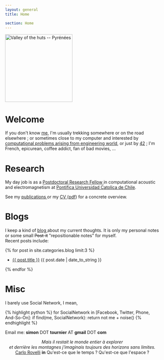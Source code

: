 ```yaml
---
layout: general
title: Home

section: Home
---
```


<img class='inset right' src='/images/mountain.jpg' title='simon'
alt='Valley of the huts -- Pyrénées' width='220px' />

Welcome
=======

If you don't know [me](/about/), I'm
usually
trekking somewhere
or on the road elsewhere ;
or sometimes  close to my computer
and interested by
[computational problems arising from engineering world](/work/),
or just by [42](/code/) ;
I'm French, epicurean, coffee addict,
fan of bad movies, ...

<!-- Argh !! UGLY html -->
<!-- otherwise problem with fonts of Research etc. -->

<div class="section list">
  <h1>Research</h1>
  <p class="excerpt">
  My day job is as a
  <a href="/work/">
  Postdoctoral Research Fellow
  </a>
  in computational acoustic and electromagnetism
  at
  <a href="http://www.puc.cl">
  Pontifica Universidad Catolica de Chile</a>.
  </p>

  <p></p>

  <p class="excerpt">
  See my
  <a href="/work/pub.html">
  publications
  </a>
  or my
  <a href="/about/CV.html">
  CV
  </a>
  (<a href="/about/CV_tournier.pdf">pdf</a>)
  for a concrete overview.
  </p>

  <p></p>

  <h1>Blogs</h1>
  <p class="excerpt">
  I keep a kind of
  <a href="/blog/">
  blog
  </a>
  about my current thoughts.
  It is only my personal notes
  or some small <s>Post-it</s> "repositionable notes" for myself.
  </br>Recent posts include:
  <p>
  {% for post in site.categories.blog limit:3 %}
  <ul class="compact recent">
  <li>
	<a href="{{ post.url }}" title="{{ post.excerpt }}">{{ post.title }}</a>
		<span class="date">{{ post.date | date_to_string }}</span>
		</li>
		</ul>
		{% endfor %}
		<!-- try to make this compact list in pure markdown. -->
		<!-- {% for post in site.categories.blog limit:3 %} -->
		<!-- * [{{ post.title }}]({{ post.url }}) -->
		<!-- {% endfor %} -->
		</p>

  <h1>Misc</h1>
  <p class="excerpt">
  I barely use Social Network,
  I mean,

  {% highlight python %}
for SocialNetwork in [Facebook, Twitter, Phone, And-So-On]:
    if find(me, SocialNetwork):
        return not me + noise()
  {% endhighlight %}


  Email me: <b>simon</b> DOT <b>tournier</b> AT <b>gmail</b> DOT <b>com</b>
  </p>
</div>

<p></p>
<p></p>
<center>
</hr>
<em>
Mais il restait le monde entier à explorer<br>
et derrière les montagnes
j'imaginais toujours des horizons sans limites.
</em>
</center>
<center>
<a href="http://www.cpt.univ-mrs.fr/~rovelli/">Carlo Rovelli</a>
<b>in</b> Qu'est-ce que le temps ? Qu'est-ce que l'espace ?
</center>
